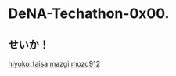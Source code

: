 # DeNA-Techathon-0x00.

## せいか！

[hiyoko_taisa](hiyoko_taisa/README.md)
[mazgi](mazgi/README.md)
[mozq912](mozq912/README.md)

